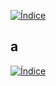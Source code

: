 [![Índice](https://img.shields.io/badge/_Volver_al_Índice--badge&logo=house&logoColor=white)](index.html)


































a
---

[![Índice](https://img.shields.io/badge/_Volver_al_Índice--badge&logo=house&logoColor=white)](README.md)